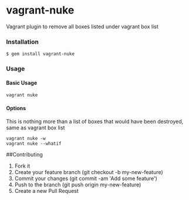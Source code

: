 vagrant-nuke
========

Vagrant plugin to remove all boxes listed under vagrant box list

### Installation

    $ gem install vagrant-nuke

### Usage

#### Basic Usage

    vagrant nuke

#### Options

  This is nothing more than a list of boxes that would have been destroyed, same as vagrant box list

    vagrant nuke -w
    vagrant nuke --whatif

##Contributing

 1. Fork it
 2. Create your feature branch (git checkout -b my-new-feature)
 3. Commit your changes (git commit -am 'Add some feature')
 4. Push to the branch (git push origin my-new-feature)
 5. Create a new Pull Request
